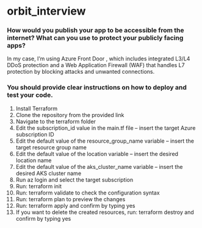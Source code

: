 # orbit_interview
### How would you publish your app to be accessible from the internet? What can you use to protect your publicly facing apps?

In my case, I’m using Azure Front Door , which includes integrated L3/L4 DDoS protection and a Web Application Firewall (WAF) that handles L7 protection by blocking attacks and unwanted connections.

### You should provide clear instructions on how to deploy and test your code.

1. Install Terraform
2. Clone the repository from the provided link
3. Navigate to the terraform folder
4. Edit the subscription_id value in the main.tf file – insert the target Azure subscription ID
5. Edit the default value of the resource_group_name variable – insert the target resource group name
6. Edit the default value of the location variable – insert the desired location name
7. Edit the default value of the aks_cluster_name variable – insert the desired AKS cluster name
8. Run az login and select the target subscription
9. Run: terraform init
10. Run: terraform validate to check the configuration syntax
11. Run: terraform plan to preview the changes
12. Run: terraform apply and confirm by typing yes
13. If you want to delete the created resources, run: terraform destroy and confirm by typing yes